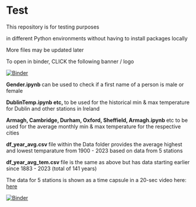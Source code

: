 # Test
This repository is for testing purposes

in different Python environments without having to install packages locally

More files may be updated later

To open in binder, CLICK the following banner / logo


[![Binder](https://mybinder.org/badge_logo.svg)](https://mybinder.org/v2/gh/bibekbhatta/Test/HEAD)

<b> Gender.ipynb </b> can be used to check if a first name of a person is male or female

<b>  DublinTemp.ipynb etc,  </b> to be used for the historical min & max temperature for Dublin and other stations in Ireland

<b> Armagh, Cambridge, Durham, Oxford, Sheffield, Armagh.ipynb </b> etc to be used for the average monthly min & max temperature for the respective cities

<b> df_year_avg.csv </b> file within the Data folder provides the average highest and lowest temparature from 1900 - 2023 based on data from 5 stations  

<b> df_year_avg_tem.csv </b> file is the same as above but has data starting earlier since 1883 - 2023 (total of 141 years)

The data for 5 stations is shown as a time capsule in a 20-sec video here: 
<a href="https://x.com/DrBibekBhatta/status/1874123567048032309">here</a>


[![Binder](https://mybinder.org/badge_logo.svg)](https://mybinder.org/v2/gh/bibekbhatta/Test/HEAD)
